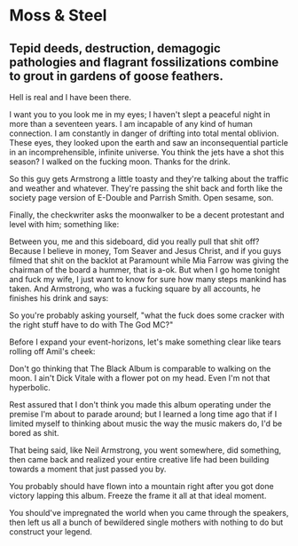 # Moss & Steel

## Tepid deeds, destruction, demagogic pathologies and flagrant fossilizations combine to grout in gardens of goose feathers.

Hell is real and I have been there.

I want you to you look me in my eyes; I haven't slept a peaceful night in more than a seventeen years. I am incapable of any kind of human connection. I am constantly in danger of drifting into total mental oblivion. These eyes, they looked upon the earth and saw an inconsequential particle in an incomprehensible, infinite universe. You think the jets have a shot this season? I walked on the fucking moon. Thanks for the drink.

So this guy gets Armstrong a little toasty and they're talking about the traffic and weather and whatever. They're passing the shit back and forth like the society page version of E-Double and Parrish Smith. Open sesame, son.

Finally, the checkwriter asks the moonwalker to be a decent protestant and level with him; something like:

Between you, me and this sideboard, did you really pull that shit off? Because I believe in money, Tom Seaver and Jesus Christ, and if you guys filmed that shit on the backlot at Paramount while Mia Farrow was giving the chairman of the board a hummer, that is a-ok. But when I go home tonight and fuck my wife, I just want to know for sure how many steps mankind has taken. And Armstrong, who was a fucking square by all accounts, he finishes his drink and says:
<div class="col">
  So you're probably asking yourself, "what the fuck does some cracker with the right stuff have to do with The God MC?"

  Before I expand your event-horizons, let's make something clear like tears rolling off Amil's cheek:

  Don't go thinking that The Black Album is comparable to walking on the moon. I ain't Dick Vitale with a flower pot on my head. Even I'm not that hyperbolic.

  Rest assured that I don't think you made this album operating under the premise I'm about to parade around; but I learned a long time ago that if I limited myself to thinking about music the way the music makers do, I'd be bored as shit.

  That being said, like Neil Armstrong, you went somewhere, did something, then came back and realized your entire creative life had been building towards a moment that just passed you by.
</div>
<div class="col">
  You probably should have flown into a mountain right after you got done victory lapping this album. Freeze the frame it all at that ideal moment.

  You should've impregnated the world when you came through the speakers, then left us all a bunch of bewildered single mothers with nothing to do but construct your legend.
</div>
